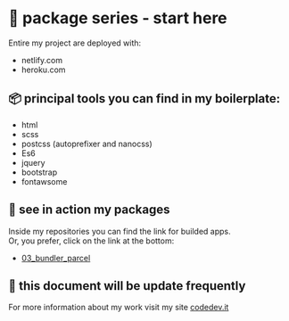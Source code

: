 # :rocket: package series - start here
Entire my project are deployed with:
* netlify.com
* heroku.com

## :package: principal tools you can find in my boilerplate:
+ html 
+ scss
+ postcss (autoprefixer and nanocss)
+ Es6
+ jquery
+ bootstrap 
+ fontawsome

## :link: see in action my packages
Inside my repositories you can find the link for builded apps.<br>
Or, you prefer, click on the link at the bottom:
  - [03_bundler_parcel](https://bundler-parcel.herokuapp.com/)

## :calendar: this document will be update frequently
For more information about my work visit my site [codedev.it](https//codedev.it)
